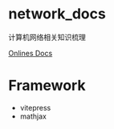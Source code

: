 # network_docs

计算机网络相关知识梳理

[Onlines Docs](https://the-brotherhood-of-scu.github.io/network_docs/)

# Framework
- vitepress
- mathjax
